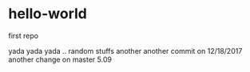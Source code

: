 # hello-world
first repo

yada yada yada .. random stuffs
another another commit on 12/18/2017
another change on master 5.09

